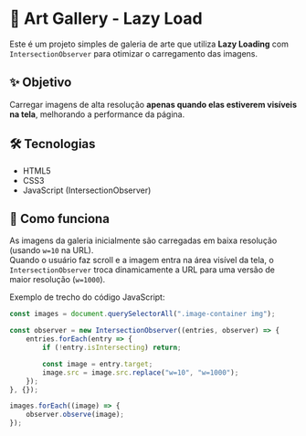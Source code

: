 # 🎨 Art Gallery - Lazy Load

Este é um projeto simples de galeria de arte que utiliza **Lazy Loading** com `IntersectionObserver` para otimizar o carregamento das imagens.

## ✨ Objetivo

Carregar imagens de alta resolução **apenas quando elas estiverem visíveis na tela**, melhorando a performance da página.

## 🛠 Tecnologias

- HTML5
- CSS3
- JavaScript (IntersectionObserver)

## 🚀 Como funciona

As imagens da galeria inicialmente são carregadas em baixa resolução (usando `w=10` na URL).  
Quando o usuário faz scroll e a imagem entra na área visível da tela, o `IntersectionObserver` troca dinamicamente a URL para uma versão de maior resolução (`w=1000`).

Exemplo de trecho do código JavaScript:
```js
const images = document.querySelectorAll(".image-container img");

const observer = new IntersectionObserver((entries, observer) => {
    entries.forEach(entry => {
        if (!entry.isIntersecting) return;

        const image = entry.target;
        image.src = image.src.replace("w=10", "w=1000");
    });
}, {});

images.forEach((image) => {
    observer.observe(image);
});
